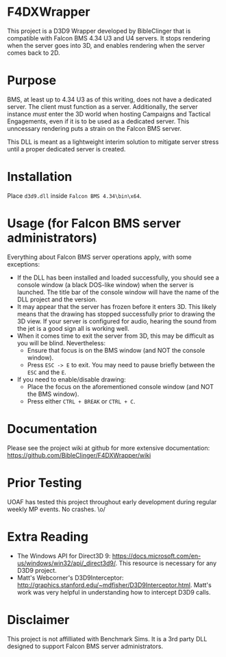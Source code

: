 # F4DXWrapper
This project is a D3D9 Wrapper developed by BibleClinger that is compatible with Falcon BMS 4.34 U3 and U4 servers. It stops rendering when the server goes into 3D, and enables rendering when the server comes back to 2D.

# Purpose

BMS, at least up to 4.34 U3 as of this writing, does not have a dedicated server. The client must function as a server. Additionally, the server instance *must* enter the 3D world when hosting Campaigns and Tactical Engagements, even if it is to be used as a dedicated server. This unncessary rendering puts a strain on the Falcon BMS server.

This DLL is meant as a lightweight interim solution to mitigate server stress until a proper dedicated server is created.

# Installation

Place `d3d9.dll` inside `Falcon BMS 4.34\bin\x64`.

# Usage (for Falcon BMS server administrators)

Everything about Falcon BMS server operations apply, with some exceptions:

- If the DLL has been installed and loaded successfully, you should see a console window (a black DOS-like window) when the server is launched. The title bar of the console window will have the name of the DLL project and the version.
- It may appear that the server has frozen before it enters 3D. This likely means that the drawing has stopped successfully prior to drawing the 3D view. If your server is configured for audio, hearing the sound from the jet is a good sign all is working well.
- When it comes time to exit the server from 3D, this may be difficult as you will be blind. Nevertheless:
  - Ensure that focus is on the BMS window (and NOT the console window).
  - Press `ESC -> E` to exit. You may need to pause briefly between the `ESC` and the `E`.
- If you need to enable/disable drawing:
  - Place the focus on the aforementioned console window (and NOT the BMS window).
  - Press either `CTRL + BREAK` or `CTRL + C`.

# Documentation

Please see the project wiki at github for more extensive documentation: https://github.com/BibleClinger/F4DXWrapper/wiki

# Prior Testing

UOAF has tested this project throughout early development during regular weekly MP events. No crashes. \o/

# Extra Reading

* The Windows API for Direct3D 9: https://docs.microsoft.com/en-us/windows/win32/api/_direct3d9/. This resource is necessary for any D3D9 project.
* Matt's Webcorner's D3D9Interceptor: http://graphics.stanford.edu/~mdfisher/D3D9Interceptor.html. Matt's work was very helpful in understanding how to intercept D3D9 calls.

# Disclaimer

This project is not affilliated with Benchmark Sims. It is a 3rd party DLL designed to support Falcon BMS server administrators.
